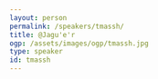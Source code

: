 ```yaml
---
layout: person
permalink: /speakers/tmassh/
title: @Jagu'e'r
ogp: /assets/images/ogp/tmassh.jpg
type: speaker
id: tmassh
---
```

